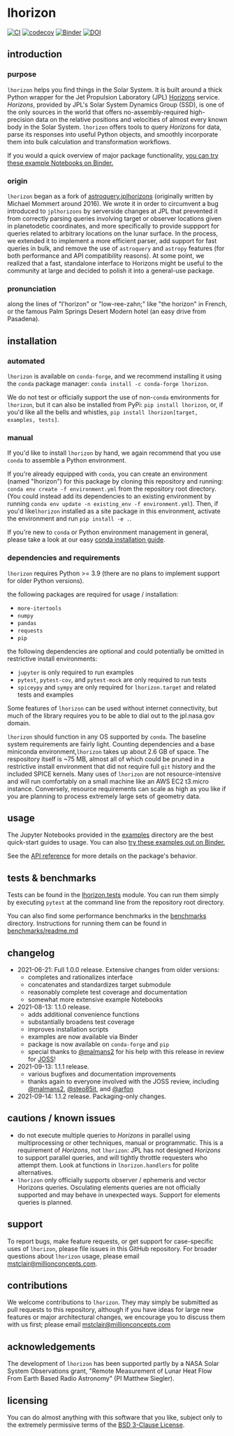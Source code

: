 # lhorizon

[![CI](https://img.shields.io/github/workflow/status/MillionConcepts/lhorizon/CI?logo=github)](https://github.com/MillionConcepts/lhorizon/actions)
[![codecov](https://codecov.io/gh/MillionConcepts/lhorizon/branch/main/graph/badge.svg)](https://codecov.io/gh/MillionConcepts/lhorizon)
[![Binder](https://mybinder.org/badge_logo.svg)](https://mybinder.org/v2/gh/MillionConcepts/lhorizon/main?filepath=examples)
[![DOI](https://joss.theoj.org/papers/10.21105/joss.03495/status.svg)](https://doi.org/10.21105/joss.03495)
## introduction

### purpose

`lhorizon` helps you find things in the Solar System. It is built around a thick Python wrapper for the 
Jet Propulsion Laboratory (JPL) [Horizons](https://ssd.jpl.nasa.gov/?horizons) service. _Horizons_, provided by JPL's
Solar System Dynamics Group (SSD), is one of the only sources in the world that offers no-assembly-required 
high-precision data on the relative positions and velocities of almost every known body in the Solar System. 
`lhorizon` offers tools to query _Horizons_ for data, parse its responses into useful Python objects, and smoothly 
incorporate them into bulk calculation and transformation workflows.

If you would a quick overview of major package functionality, 
[you can try these example Notebooks on Binder.](https://mybinder.org/v2/gh/MillionConcepts/lhorizon/main?filepath=examples)

### origin

`lhorizon` began as a fork of [astroquery.jplhorizons](https://github.com/astropy/astroquery/tree/master/astroquery/jplhorizons) 
(originally written by Michael Mommert around 2016). We wrote it in order to circumvent a bug introduced to `jplhorizons` by 
serverside changes at JPL that prevented it from correctly parsing queries involving target or observer locations given 
in planetodetic coordinates, and more specifically to provide suppport for queries related to arbitrary locations on 
the lunar surface. In the process, we extended it to implement a more efficient parser, add support for fast queries in 
bulk, and remove the use of `astroquery` and `astropy` features (for both performance and API compatibility reasons). 
At some point, we realized that a fast, standalone interface to Horizons might be useful to the community at large and 
decided to polish it into a general-use package.

### pronunciation

along the lines of "l'horizon" or "low-ree-zahn;" like "the horizon" in French, or the famous Palm Springs Desert 
Modern hotel (an easy drive from Pasadena).

## installation

### automated

`lhorizon` is available on `conda-forge`, and we recommend installing it using the `conda` package manager: 
`conda install -c conda-forge lhorizon`.

We do not test or officially support the use of non-`conda` environments for `lhorizon`, but it can also be installed from PyPi: 
`pip install lhorizon`, or, if you'd like all the bells and whistles, `pip install lhorizon[target, examples, tests]`.

### manual

If you'd like to install `lhorizon` by hand, we again recommend that you use `conda` to assemble a Python environment.

If you're already equipped with `conda`, you can create an environment (named "lhorizon") for this package by cloning this repository
and running: `conda env create -f environment.yml` from the repository root directory. 
(You could instead add its dependencies to an existing environment by running `conda env update -n existing_env -f environment.yml`). 
Then, if you'd like`lhorizon` installed as a site package in this environment, activate the environment and run `pip install -e .`. 

If you're new to `conda` or Python environment management in general, please take a look at our easy 
[conda installation guide](docs/conda_installation_guide.md). 
 
### dependencies and requirements

`lhorizon` requires Python >= 3.9 (there are no plans to implement support for older Python versions).

the following packages are required for usage / installation:
* `more-itertools`
* `numpy`
* `pandas`
* `requests`
* `pip`

the following dependencies are optional and could potentially be omitted in restrictive install environments: 
* `jupyter` is only required to run examples
* `pytest`, `pytest-cov`, and `pytest-mock` are only required to run tests
* `spiceypy` and `sympy` are only required for `lhorizon.target` and related tests and examples

Some features of `lhorizon` can be used without internet connectivity, but much of the library requires you to be able
to dial out to the jpl.nasa.gov domain.

`lhorizon` should function in any OS supported by `conda`. The baseline system requirements are fairly light. 
Counting dependencies and a base miniconda environment,`lhorizon` takes up about 2.6 GB of space. The respository itself
is ~75 MB, almost all of which could be pruned in a restrictive install environment that did not require full `git` 
history and the included SPICE kernels. Many uses of `lhorizon` are not resource-intensive and will run comfortably on 
a small machine like an AWS EC2 t3.micro instance. Conversely, resource requirements can scale as high as you like if 
you are planning to process extremely large sets of geometry data.

## usage

The Jupyter Notebooks provided in the [examples](https://nbviewer.jupyter.org/github/MillionConcepts/lhorizon/tree/main/examples/) 
directory are the best quick-start guides to usage. You can also [try these examples out on Binder.](https://mybinder.org/v2/gh/MillionConcepts/lhorizon/main?filepath=examples)

See the [API reference](docs/api.md) for more details on the package's behavior.

## tests & benchmarks

Tests can be found in the [lhorizon.tests](lhorizon/tests) module. You can run them simply by executing `pytest` 
at the command line from the repository root directory.

You can also find some performance benchmarks in the [benchmarks](lhorizon/benchmarks) directory. Instructions for 
running them can be found in [benchmarks/readme.md](benchmarks/readme.md)

## changelog

* 2021-06-21: Full 1.0.0 release. Extensive changes from older versions:
  * completes and rationalizes interface 
  * concatenates and standardizes target submodule
  * reasonably complete test coverage and documentation
  * somewhat more extensive example Notebooks
* 2021-08-13: 1.1.0 release. 
  * adds additional convenience functions
  * substantially broadens test coverage
  * improves installation scripts
  * examples are now available via Binder
  * package is now available on `conda-forge` and `pip`
  * special thanks to [@malmans2](https://github.com/malmans2) for his help with this release in review for 
    [JOSS](https://joss.theoj.org/)!
* 2021-09-13: 1.1.1 release.
  * various bugfixes and documentation improvements
  * thanks again to everyone involved with the JOSS review, including [@malmans2](https://github.com/malmans2), 
    [@steo85it](https://github.com/steo85it), and [@arfon](https://github.com/arfon) 
* 2021-09-14: 1.1.2 release. Packaging-only changes.

## cautions / known issues

* do not execute multiple queries to _Horizons_ in parallel using multiprocessing or other 
  techniques, manual or programmatic. This is a requirement of _Horizons_, not `lhorizon`: JPL has not designed 
  _Horizons_ to support parallel queries, and will tightly throttle requesters who attempt them. Look at functions in
  `lhorizon.handlers` for polite
  alternatives.
* `lhorizon` only officially supports observer / ephemeris and vector Horizons queries. Osculating elements queries are 
  not officially supported and may behave in unexpected ways. Support for elements queries is planned.

## support

To report bugs, make feature requests, or get support for case-specific uses of `lhorizon`, please file issues in this 
GitHub repository. For broader questions about `lhorizon` usage, please email mstclair@millionconcepts.com.

## contributions

We welcome contributions to `lhorizon`. They may simply be submitted as pull requests to this repository, although if 
you have ideas for large new features or major architectural changes, we encourage you to discuss them with us first;
please email mstclair@millionconcepts.com

## acknowledgements

The development of `lhorizon` has been supported partly by a NASA Solar System Observations grant, "Remote Measurement 
of Lunar Heat Flow From Earth Based Radio Astronomy" (PI Matthew Siegler).

## licensing

You can do almost anything with this software that you like, subject only to the extremely permissive terms of the [BSD 
3-Clause License](LICENSE).
